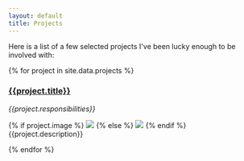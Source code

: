 ```yaml
---
layout: default
title: Projects
---
```


Here is a list of a few selected projects I've been lucky enough to be involved with:

{% for project in site.data.projects %}

<div class="project-container">

### [{{project.title}}]({{project.url}})
_{{project.responsibilities}}_
<div class="li-img">
{% if project.image %}
<img src="{{ project.image }}" class="project-thumb">
{% else %}
<img src="http://placehold.it/160x160" class="project-thumb">
{% endif %} 
</div>
<div class="li-text">
{{project.description}}
</div>
</div>

{% endfor %}

